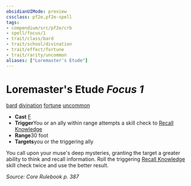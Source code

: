 ```yaml
---
obsidianUIMode: preview
cssclass: pf2e,pf2e-spell
tags:
- compendium/src/pf2e/crb
- spell/focus/1
- trait/class/bard
- trait/school/divination
- trait/effect/fortune
- trait/rarity/uncommon
aliases: ["Loremaster's Etude"]
---
```

# Loremaster's Etude *Focus 1*   
[bard](rules/traits/bard.md)  [divination](divination.md)  [fortune](fortune.md)  [uncommon](uncommon.md)  

- **Cast** [F](chapter-9-playing-the-game.md#Actions "Free Action") 
- **Trigger**You or an ally within range attempts a skill check to [Recall Knowledge](recall-knowledge.md)
- **Range**30 foot
- **Targets**you or the triggering ally

You call upon your muse's deep mysteries, granting the target a greater ability to think and recall information. Roll the triggering [Recall Knowledge](recall-knowledge.md) skill check twice and use the better result.

*Source: Core Rulebook p. 387*